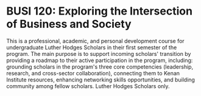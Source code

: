 # BUSI 120: Exploring the Intersection of Business and Society

This is a professional, academic, and personal development course for undergraduate Luther Hodges Scholars in their first semester of the program. The main purpose is to support incoming scholars' transition by providing a roadmap to their active participation in the program, including: grounding scholars in the program's three core competencies (leadership, research, and cross-sector collaboration), connecting them to Kenan Institute resources, enhancing networking skills opportunities, and building community among fellow scholars. Luther Hodges Scholars only.